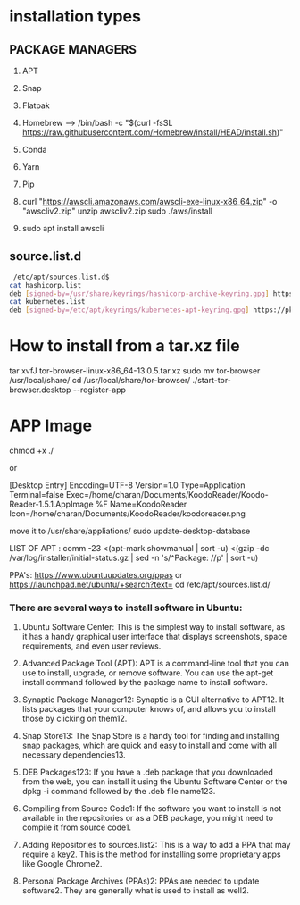 # installation types

## PACKAGE MANAGERS

1. APT
2. Snap
3. Flatpak
4. Homebrew --> /bin/bash -c "$(curl -fsSL https://raw.githubusercontent.com/Homebrew/install/HEAD/install.sh)"
5. Conda
6. Yarn
7. Pip


1. curl "https://awscli.amazonaws.com/awscli-exe-linux-x86_64.zip" -o "awscliv2.zip"
unzip awscliv2.zip
sudo ./aws/install
1. sudo apt install awscli

## source.list.d

``` bash
 /etc/apt/sources.list.d$
cat hashicorp.list
deb [signed-by=/usr/share/keyrings/hashicorp-archive-keyring.gpg] https://apt.releases.hashicorp.com jammy main
cat kubernetes.list
deb [signed-by=/etc/apt/keyrings/kubernetes-apt-keyring.gpg] https://pkgs.k8s.io/core:/stable:/v1.32/deb/ /
```
# How to install from a tar.xz file
tar xvfJ tor-browser-linux-x86_64-13.0.5.tar.xz
sudo mv tor-browser /usr/local/share/
cd /usr/local/share/tor-browser/
./start-tor-browser.desktop --register-app

# APP Image
chmod +x <AppImage-file-name>
./<AppImage-file-name>

or

[Desktop Entry]
Encoding=UTF-8
Version=1.0
Type=Application
Terminal=false
Exec=/home/charan/Documents/KoodoReader/Koodo-Reader-1.5.1.AppImage %F
Name=KoodoReader
Icon=/home/charan/Documents/KoodoReader/koodoreader.png

move it to /usr/share/appliations/
sudo update-desktop-database


LIST OF APT : comm -23 <(apt-mark showmanual | sort -u) <(gzip -dc /var/log/installer/initial-status.gz | sed -n 's/^Package: //p' | sort -u)


PPA's:
https://www.ubuntuupdates.org/ppas or https://launchpad.net/ubuntu/+search?text=
cd /etc/apt/sources.list.d/





### There are several ways to install software in Ubuntu:

1. Ubuntu Software Center: This is the simplest way to install software, as it has a handy graphical user interface that displays screenshots, space requirements, and even user reviews.

2. Advanced Package Tool (APT): APT is a command-line tool that you can use to install, upgrade, or remove software. You can use the apt-get install command followed by the package name to install software.

3. Synaptic Package Manager12: Synaptic is a GUI alternative to APT12. It lists packages that your computer knows of, and allows you to install those by clicking on them12.

4. Snap Store13: The Snap Store is a handy tool for finding and installing snap packages, which are quick and easy to install and come with all necessary dependencies13.

5. DEB Packages123: If you have a .deb package that you downloaded from the web, you can install it using the Ubuntu Software Center or the dpkg -i command followed by the .deb file name123.

6. Compiling from Source Code1: If the software you want to install is not available in the repositories or as a DEB package, you might need to compile it from source code1.

7. Adding Repositories to sources.list2: This is a way to add a PPA that may require a key2. This is the method for installing some proprietary apps like Google Chrome2.

8. Personal Package Archives (PPAs)2: PPAs are needed to update software2. They are generally what is used to install as well2.
